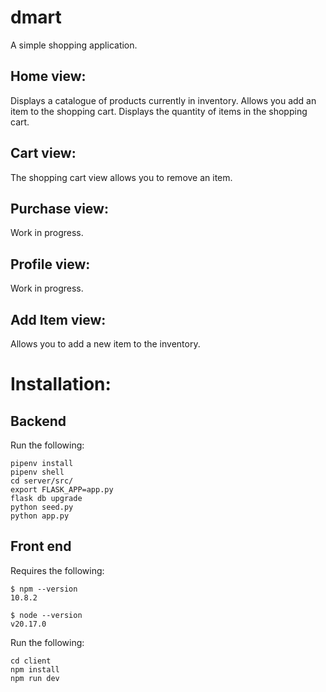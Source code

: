 # dmart
A simple shopping application. 

## Home view:
Displays a catalogue of products currently in inventory. 
Allows you add an item to the shopping cart. 
Displays the quantity of items in the shopping cart. 
## Cart view:
The shopping cart view allows you to remove an item. 
## Purchase view:
Work in progress.
## Profile view:
Work in progress.
## Add Item view:
Allows you to add a new item to the inventory.



# Installation:

## Backend
Run the following:

```
pipenv install
pipenv shell
cd server/src/
export FLASK_APP=app.py
flask db upgrade
python seed.py
python app.py
```

## Front end
Requires the following:

```
$ npm --version
10.8.2

$ node --version
v20.17.0

```


Run the following:

```
cd client
npm install
npm run dev
```